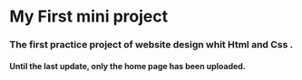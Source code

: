 # My First mini project 


### The first practice project of website design whit Html and Css .
#### Until the last update, only the home page has been uploaded.
